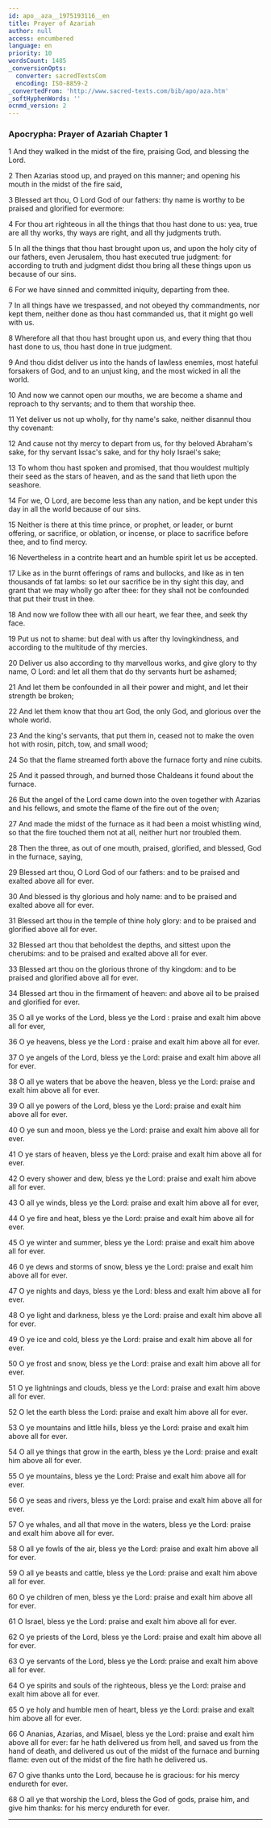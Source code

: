 ```yaml
---
id: apo__aza__1975193116__en
title: Prayer of Azariah
author: null
access: encumbered
language: en
priority: 10
wordsCount: 1485
_conversionOpts:
  converter: sacredTextsCom
  encoding: ISO-8859-2
_convertedFrom: 'http://www.sacred-texts.com/bib/apo/aza.htm'
_softHyphenWords: ''
ocnmd_version: 2
---
```

### Apocrypha: Prayer of Azariah Chapter 1

1 And they walked in the midst of the fire, praising God, and blessing the Lord.

2 Then Azarias stood up, and prayed on this manner; and opening his mouth in the midst of the fire said,

3 Blessed art thou, O Lord God of our fathers: thy name is worthy to be praised and glorified for evermore:

4 For thou art righteous in all the things that thou hast done to us: yea, true are all thy works, thy ways are right, and all thy judgments truth.

5 In all the things that thou hast brought upon us, and upon the holy city of our fathers, even Jerusalem, thou hast executed true judgment: for according to truth and judgment didst thou bring all these things upon us because of our sins.

6 For we have sinned and committed iniquity, departing from thee.

7 In all things have we trespassed, and not obeyed thy commandments, nor kept them, neither done as thou hast commanded us, that it might go well with us.

8 Wherefore all that thou hast brought upon us, and every thing that thou hast done to us, thou hast done in true judgment.

9 And thou didst deliver us into the hands of lawless enemies, most hateful forsakers of God, and to an unjust king, and the most wicked in all the world.

10 And now we cannot open our mouths, we are become a shame and reproach to thy servants; and to them that worship thee.

11 Yet deliver us not up wholly, for thy name's sake, neither disannul thou thy covenant:

12 And cause not thy mercy to depart from us, for thy beloved Abraham's sake, for thy servant Issac's sake, and for thy holy Israel's sake;

13 To whom thou hast spoken and promised, that thou wouldest multiply their seed as the stars of heaven, and as the sand that lieth upon the seashore.

14 For we, O Lord, are become less than any nation, and be kept under this day in all the world because of our sins.

15 Neither is there at this time prince, or prophet, or leader, or burnt offering, or sacrifice, or oblation, or incense, or place to sacrifice before thee, and to find mercy.

16 Nevertheless in a contrite heart and an humble spirit let us be accepted.

17 Like as in the burnt offerings of rams and bullocks, and like as in ten thousands of fat lambs: so let our sacrifice be in thy sight this day, and grant that we may wholly go after thee: for they shall not be confounded that put their trust in thee.

18 And now we follow thee with all our heart, we fear thee, and seek thy face.

19 Put us not to shame: but deal with us after thy lovingkindness, and according to the multitude of thy mercies.

20 Deliver us also according to thy marvellous works, and give glory to thy name, O Lord: and let all them that do thy servants hurt be ashamed;

21 And let them be confounded in all their power and might, and let their strength be broken;

22 And let them know that thou art God, the only God, and glorious over the whole world.

23 And the king's servants, that put them in, ceased not to make the oven hot with rosin, pitch, tow, and small wood;

24 So that the flame streamed forth above the furnace forty and nine cubits.

25 And it passed through, and burned those Chaldeans it found about the furnace.

26 But the angel of the Lord came down into the oven together with Azarias and his fellows, and smote the flame of the fire out of the oven;

27 And made the midst of the furnace as it had been a moist whistling wind, so that the fire touched them not at all, neither hurt nor troubled them.

28 Then the three, as out of one mouth, praised, glorified, and blessed, God in the furnace, saying,

29 Blessed art thou, O Lord God of our fathers: and to be praised and exalted above all for ever.

30 And blessed is thy glorious and holy name: and to be praised and exalted above all for ever.

31 Blessed art thou in the temple of thine holy glory: and to be praised and glorified above all for ever.

32 Blessed art thou that beholdest the depths, and sittest upon the cherubims: and to be praised and exalted above all for ever.

33 Blessed art thou on the glorious throne of thy kingdom: and to be praised and glorified above all for ever.

34 Blessed art thou in the firmament of heaven: and above ail to be praised and glorified for ever.

35 O all ye works of the Lord, bless ye the Lord : praise and exalt him above all for ever,

36 O ye heavens, bless ye the Lord : praise and exalt him above all for ever.

37 O ye angels of the Lord, bless ye the Lord: praise and exalt him above all for ever.

38 O all ye waters that be above the heaven, bless ye the Lord: praise and exalt him above all for ever.

39 O all ye powers of the Lord, bless ye the Lord: praise and exalt him above all for ever.

40 O ye sun and moon, bless ye the Lord: praise and exalt him above all for ever.

41 O ye stars of heaven, bless ye the Lord: praise and exalt him above all for ever.

42 O every shower and dew, bless ye the Lord: praise and exalt him above all for ever.

43 O all ye winds, bless ye the Lord: praise and exalt him above all for ever,

44 O ye fire and heat, bless ye the Lord: praise and exalt him above all for ever.

45 O ye winter and summer, bless ye the Lord: praise and exalt him above all for ever.

46 0 ye dews and storms of snow, bless ye the Lord: praise and exalt him above all for ever.

47 O ye nights and days, bless ye the Lord: bless and exalt him above all for ever.

48 O ye light and darkness, bless ye the Lord: praise and exalt him above all for ever.

49 O ye ice and cold, bless ye the Lord: praise and exalt him above all for ever.

50 O ye frost and snow, bless ye the Lord: praise and exalt him above all for ever.

51 O ye lightnings and clouds, bless ye the Lord: praise and exalt him above all for ever.

52 O let the earth bless the Lord: praise and exalt him above all for ever.

53 O ye mountains and little hills, bless ye the Lord: praise and exalt him above all for ever.

54 O all ye things that grow in the earth, bless ye the Lord: praise and exalt him above all for ever.

55 O ye mountains, bless ye the Lord: Praise and exalt him above all for ever.

56 O ye seas and rivers, bless ye the Lord: praise and exalt him above all for ever.

57 O ye whales, and all that move in the waters, bless ye the Lord: praise and exalt him above all for ever.

58 O all ye fowls of the air, bless ye the Lord: praise and exalt him above all for ever.

59 O all ye beasts and cattle, bless ye the Lord: praise and exalt him above all for ever.

60 O ye children of men, bless ye the Lord: praise and exalt him above all for ever.

61 O Israel, bless ye the Lord: praise and exalt him above all for ever.

62 O ye priests of the Lord, bless ye the Lord: praise and exalt him above all for ever.

63 O ye servants of the Lord, bless ye the Lord: praise and exalt him above all for ever.

64 O ye spirits and souls of the righteous, bless ye the Lord: praise and exalt him above all for ever.

65 O ye holy and humble men of heart, bless ye the Lord: praise and exalt him above all for ever.

66 O Ananias, Azarias, and Misael, bless ye the Lord: praise and exalt him above all for ever: far he hath delivered us from hell, and saved us from the hand of death, and delivered us out of the midst of the furnace and burning flame: even out of the midst of the fire hath he delivered us.

67 O give thanks unto the Lord, because he is gracious: for his mercy endureth for ever.

68 O all ye that worship the Lord, bless the God of gods, praise him, and give him thanks: for his mercy endureth for ever.

* * *
